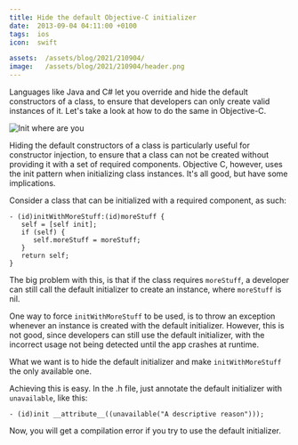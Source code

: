 ```yaml
---
title: Hide the default Objective-C initializer
date:  2013-09-04 04:11:00 +0100
tags:  ios
icon:  swift

assets:  /assets/blog/2021/210904/
image:   /assets/blog/2021/210904/header.png
---
```


Languages like Java and C# let you override and hide the default constructors of
a class, to ensure that developers can only create valid instances of it. Let's
take a look at how to do the same in Objective-C.

![Init where are you]({{page.image}})

Hiding the default constructors of a class is particularly useful for constructor 
injection, to ensure that a class can not be created without providing it with a 
set of required components. Objective C, however, uses the init pattern when initializing class instances. It's all good, but have some implications. 

Consider a class that can be initialized
with a required component, as such:

```objc
- (id)initWithMoreStuff:(id)moreStuff {
   self = [self init];
   if (self) {
      self.moreStuff = moreStuff;
   }
   return self;
}
```

The big problem with this, is that if the class requires `moreStuff`, a developer 
can still call the default initializer to create an instance, where `moreStuff` is nil.

One way to force `initWithMoreStuff` to be used, is to throw an exception whenever
an instance is created with the default initializer. However, this is not good, since
developers can still use the default initializer, with the incorrect usage not being
detected until the app crashes at runtime.

What we want is to hide the default initializer and make `initWithMoreStuff` the
only available one.

Achieving this is easy. In the .h file, just annotate the default initializer with
`unavailable`, like this:

```objc
- (id)init __attribute__((unavailable("A descriptive reason")));
```

Now, you will get a compilation error if you try to use the default initializer.